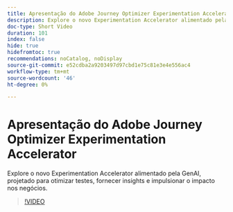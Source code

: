 ```yaml
---
title: Apresentação do Adobe Journey Optimizer Experimentation Accelerator
description: Explore o novo Experimentation Accelerator alimentado pela GenAI, projetado para otimizar testes, fornecer insights e impulsionar o impacto nos negócios.
doc-type: Short Video
duration: 101
index: false
hide: true
hidefromtoc: true
recommendations: noCatalog, noDisplay
source-git-commit: e52cdba2a9203497d97cbd1e75c81e3e4e556ac4
workflow-type: tm+mt
source-wordcount: '46'
ht-degree: 0%

---
```



# Apresentação do Adobe Journey Optimizer Experimentation Accelerator

Explore o novo Experimentation Accelerator alimentado pela GenAI, projetado para otimizar testes, fornecer insights e impulsionar o impacto nos negócios.

<!-- 62_S531_3442531_100_introducing-the-adobe-journey-optimizer-experimentation-accelerator -->
>[!VIDEO](https://video.tv.adobe.com/v/3458230/?learn=on&enablevpops=true)
